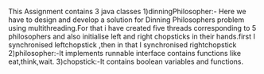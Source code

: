 This Assignment contains 3 java classes
1)dinningPhilosopher:- Here we have to design and develop a solution for Dinning Philosophers problem using multithreading.For that i have created five threads corresponding to 5 philosophers and also initialise  left and right chopsticks in their hands.first I synchronised leftchopstick ,then in that I synchronised rightchopstick
2)philosopher:-It implements runnable interface contains functions like eat,think,wait.
3)chopstick:-It contains boolean variables and functions.
